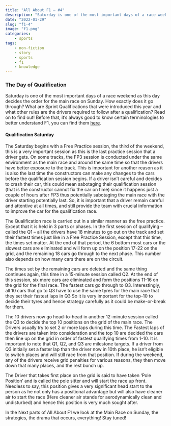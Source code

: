 ```yaml
---
title: "All About F1 – #4"
description: "Saturday is one of the most important days of a race weekend as this day decides the order for the main race on Sunday. How exactly does it go through? What are Sprint Qualifications that were introduced this year and what other rules are the drivers required to follow after a qualification? Read on to find out!"
date: "2022-01-29"
slug: "f1-4"
image: "f1.png"
categories:
    - sports
tags:
    - non-fiction
    - story
    - sports
    - f1
    - knowledge
---
```


### The Day of Qualification

Saturday is one of the most important days of a race weekend as this day decides the order for the main race on Sunday. How exactly does it go through? What are Sprint Qualifications that were introduced this year and what other rules are the drivers required to follow after a qualification? Read on to find out! Before that, it’s always good to know certain terminologies to better understand F1, you can find them [here](https://f1experiences.com/blog/f1-glossary-a-z-most-commonly-used-terminology).

#### Qualification Saturday

The Saturday begins with a Free Practice session, the third of the weekend, this is a very important session as this is the last practice session that a driver gets. On some tracks, the FP3 session is conducted under the same environment as the main race and around the same time so that the drivers have better exposure to the track. This is important for another reason as it is also the last time the constructors can make any changes to the cars before the qualification session begins. If a driver isn’t careful and decides to crash their car, this could mean sabotaging their qualification session (that is the constructor cannot fix the car on time) since it happens just a couple of hours after FP3 thus potentially sabotaging the main race with the driver starting potentially last. So, it is important that a driver remain careful and attentive at all times, and still provide the team with crucial information to improve the car for the qualification race.

The Qualification race is carried out in a similar manner as the free practice. Except that it is held in 3 parts or phases. In the first session of qualifying – called the Q1 – all the drivers have 18 minutes to go out on the track and set their fastest times just like in a Free Practice Session, except that this time, the times set matter. At the end of that period, the 6 bottom most cars or the slowest cars are eliminated and will form up on the position 17-22 on the grid, and the remaining 18 cars go through to the next phase. This number also depends on how many cars there are on the circuit.

The times set by the remaining cars are deleted and the same thing continues again, this time in a 15-minute session called Q2. At the end of this session, six more cars are eliminated and form the positions 11-16 on the grid for the final race. The fastest cars go through to Q3. Interestingly, all 10 cars that go to Q3 have to use the same tyres for the main race that they set their fastest laps in Q3 So it is very important for the top-10 to decide their tyres and hence strategy carefully as it could be make-or-break for them.

The 10 drivers now go head-to-head in another 12-minute session called the Q3 to decide the top 10 positions on the grid of the main race. The Drivers usually try to set 2 or more laps during this time. The Fastest laps of the drivers are taken into consideration and the top 10 are decided the cars then line up on the grid in order of fastest qualifying times from 1-10. It is important to note that Q1, Q2, and Q3 are milestone targets. If a driver from Q3 initially set a faster lap than the driver now in 10th place, he isn’t eligible to switch places and will still race from that position. If during the weekend, any of the drivers receive grid penalties for various reasons, they then move down that many places, and the rest bunch up.

The Driver that takes first place on the grid is said to have taken ‘Pole Position’ and is called the pole sitter and will start the race up front. Needless to say, this position gives a very significant head start to the person as he not only has a positional advantage but will also have cleaner air to start the race (Here cleaner air stands for aerodynamically clean and undisturbed) and hence this position is very much sought after.

In the Next parts of All About F1 we look at the Main Race on Sunday, the strategies, the drama that occurs, everything! Stay tuned!